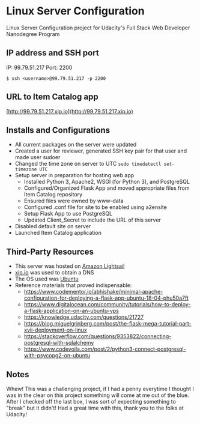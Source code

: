 # Linux Server Configuration
Linux Server Configuration project for Udacity's Full Stack Web Developer Nanodegree Program

## IP address and SSH port
IP: 99.79.51.217 Port: 2200
```
$ ssh <username>@99.79.51.217 -p 2200
```

## URL to Item Catalog app
[http://99.79.51.217.xip.io](http://99.79.51.217.xip.io)

## Installs and Configurations
- All current packages on the server were updated
- Created a user for reviewer, generated SSH key pair for that user and made user sudoer
- Changed the time zone on server to UTC `sudo timedatectl set-timezone UTC`
- Setup server in preparation for hosting web app
  - Installed Python 3, Apache2, WSGI (for Python 3), and PostgreSQL
  - Configured/Organized Flask App and moved appropriate files from Item Catalog repository
  - Ensured files were owned by www-data
  - Configured .conf file for site to be enabled using a2ensite
  - Setup Flask App to use PostgreSQL
  - Updated Client_Secret to include the URL of this server
- Disabled default site on server
- Launched Item Catalog application

## Third-Party Resources
- This server was hosted on [Amazon Lightsail](https://aws.amazon.com/lightsail/)
- [xip.io](xip.io) was used to obtain a DNS
- The OS used was [Ubuntu](https://ubuntu.com/)
- Reference materials that proved indispensable:
  - https://www.codementor.io/abhishake/minimal-apache-configuration-for-deploying-a-flask-app-ubuntu-18-04-phu50a7ft
  - https://www.digitalocean.com/community/tutorials/how-to-deploy-a-flask-application-on-an-ubuntu-vps
  - https://knowledge.udacity.com/questions/21727
  - https://blog.miguelgrinberg.com/post/the-flask-mega-tutorial-part-xvii-deployment-on-linux
  - https://stackoverflow.com/questions/9353822/connecting-postgresql-with-sqlalchemy
  - https://www.codevoila.com/post/2/python3-connect-postgresql-with-psycopg2-on-ubuntu

## Notes
Whew! This was a challenging project, if I had a penny everytime I thought I was in the clear on this project something will come at me out of the blue. After I checked off the last box, I was sort of expecting something to "break" but it didn't! Had a great time with this, thank you to the folks at Udacity!
